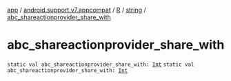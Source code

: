 [app](../../../index.md) / [android.support.v7.appcompat](../../index.md) / [R](../index.md) / [string](index.md) / [abc_shareactionprovider_share_with](.)

# abc_shareactionprovider_share_with

`static val abc_shareactionprovider_share_with: `[`Int`](https://kotlinlang.org/api/latest/jvm/stdlib/kotlin/-int/index.html)
`static val abc_shareactionprovider_share_with: `[`Int`](https://kotlinlang.org/api/latest/jvm/stdlib/kotlin/-int/index.html)